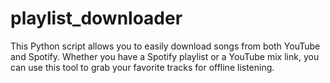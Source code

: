 # playlist_downloader
This Python script allows you to easily download songs from both YouTube and Spotify. Whether you have a Spotify playlist or a YouTube mix link, you can use this tool to grab your favorite tracks for offline listening.
